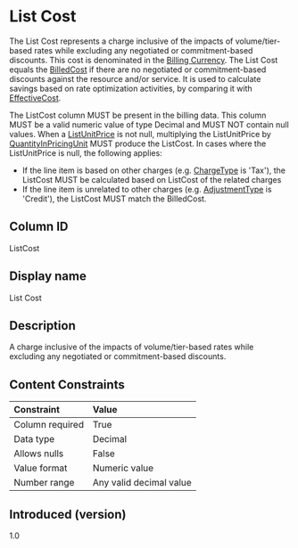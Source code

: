 # List Cost

The List Cost represents a charge inclusive of the impacts of volume/tier-based rates while excluding any negotiated or commitment-based discounts. This cost is denominated in the [Billing Currency](#billingcurrency). The List Cost equals the [BilledCost](#billedcost) if there are no negotiated or commitment-based discounts against the resource and/or service. It is used to calculate savings based on rate optimization activities, by comparing it with [EffectiveCost](#effectivecost).

The ListCost column MUST be present in the billing data. This column MUST be a valid numeric value of type Decimal and MUST NOT contain null values. When a [ListUnitPrice](#listunitprice) is not null, multiplying the ListUnitPrice by [QuantityInPricingUnit](#quantityinpricingunit ) MUST produce the ListCost. In cases where the ListUnitPrice is null, the following applies:

* If the line item is based on other charges (e.g. [ChargeType](#chargetype) is 'Tax'), the ListCost MUST be calculated based on ListCost of the related charges
* If the line item is unrelated to other charges (e.g. [AdjustmentType](#adjustmenttype) is 'Credit'), the ListCost MUST match the BilledCost.

## Column ID

ListCost

## Display name

List Cost

## Description

A charge inclusive of the impacts of volume/tier-based rates while excluding any negotiated or commitment-based discounts.

## Content Constraints

| Constraint      | Value                   |
|:----------------|:------------------------|
| Column required | True                    |
| Data type       | Decimal                 |
| Allows nulls    | False                   |
| Value format    | Numeric value           |
| Number range    | Any valid decimal value |

## Introduced (version)

1.0
